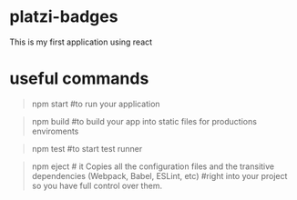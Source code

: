 # platzi-badges
This is my first application using react


# useful commands
> npm start #to run your application

> npm build #to build your app into static files for productions enviroments

> npm test #to start test runner

> npm eject # it Copies all the configuration files and the transitive dependencies (Webpack, Babel, ESLint, etc) 
            #right into your       project so you have full control over them. 